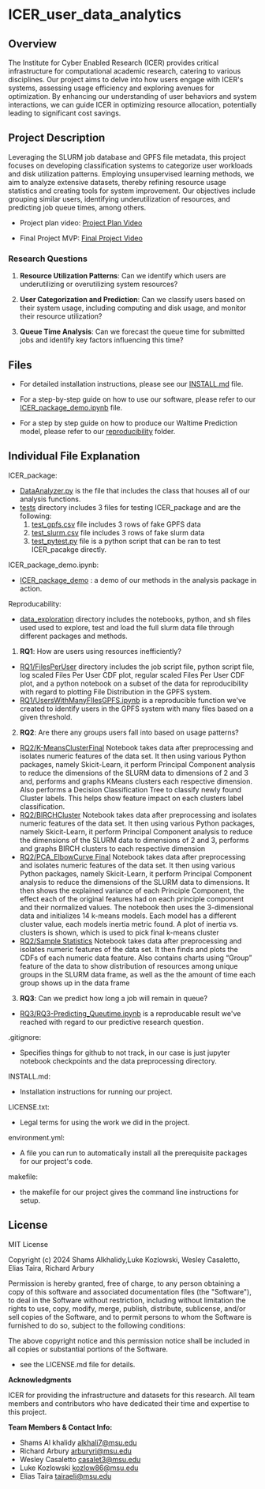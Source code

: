 # ICER_user_data_analytics

## Overview


The Institute for Cyber Enabled Research (ICER) provides critical infrastructure for computational academic research, catering to various disciplines. Our project aims to delve into how users engage with ICER's systems, assessing usage efficiency and exploring avenues for optimization. By enhancing our understanding of user behaviors and system interactions, we can guide ICER in optimizing resource allocation, potentially leading to significant cost savings.

## Project Description

Leveraging the SLURM job database and GPFS file metadata, this project focuses on developing classification systems to categorize user workloads and disk utilization patterns. Employing unsupervised learning methods, we aim to analyze extensive datasets, thereby refining resource usage statistics and creating tools for system improvement. Our objectives include grouping similar users, identifying underutilization of resources, and predicting job queue times, among others.

- Project plan video: [Project Plan Video](https://michiganstate.sharepoint.com/:v:/s/Section_SS24-CMSE-495-001-224214134-EL-32-A26-ICER/Efp8_UgZhPlOmn8TDa3YKNEB73NHpUl5yw95KQl-N27r3A?nav=eyJyZWZlcnJhbEluZm8iOnsicmVmZXJyYWxBcHAiOiJTdHJlYW1XZWJBcHAiLCJyZWZlcnJhbFZpZXciOiJTaGFyZURpYWxvZy1MaW5rIiwicmVmZXJyYWxBcHBQbGF0Zm9ybSI6IldlYiIsInJlZmVycmFsTW9kZSI6InZpZXcifX0%3D&e=MrIMiT)

- Final Project MVP: [Final Project Video](https://michiganstate.sharepoint.com/:v:/r/sites/Section_SS24-CMSE-495-001-224214134-EL-32-A26-ICER/Shared%20Documents/ICER/project_deliverables/Video_Final_Project.mp4?csf=1&web=1&e=e3NKGu&nav=eyJyZWZlcnJhbEluZm8iOnsicmVmZXJyYWxBcHAiOiJTdHJlYW1XZWJBcHAiLCJyZWZlcnJhbFZpZXciOiJTaGFyZURpYWxvZy1MaW5rIiwicmVmZXJyYWxBcHBQbGF0Zm9ybSI6IldlYiIsInJlZmVycmFsTW9kZSI6InZpZXcifX0%3D)

### Research Questions
1. **Resource Utilization Patterns**: Can we identify which users are underutilizing or overutilizing system resources? 

2. **User Categorization and Prediction**: Can we classify users based on their system usage, including computing and disk usage, and monitor their resource utilization? 

3. **Queue Time Analysis**: Can we forecast the queue time for submitted jobs and identify key factors influencing this time? 

## Files

- For detailed installation instructions, please see our [INSTALL.md](INSTALL.md) file.

- For a step-by-step guide on how to use our software, please refer to our [ICER_package_demo.ipynb](ICER_package_demo.ipynb) file.
  
- For a step by step guide on how to produce our Waltime Prediction model, please refer to our [reproducibility](reproducibility) folder.


## Individual File Explanation

ICER_package:
  - [DataAnalyzer.py](ICER_package/DataAnalyzer.py) is the file that includes the class that houses all of our analysis functions.
  - [tests](ICER_package/tests) directory includes 3 files for testing ICER_package and are the following:
    1. [test_gpfs.csv](ICER_package/tests/test_gpfs.csv) file includes 3 rows of fake GPFS data
    2. [test_slurm.csv](ICER_package/tests/test_slurm.csv) file includes 3 rows of fake slurm data
    3. [test_pytest.py](ICER_package/tests/test_pytest.py) file is a python script that can be ran to test ICER_pacakge directly.
    
ICER_package_demo.ipynb:

  - [ICER_package_demo](ICER_package_demo.ipynb) : a demo of our methods in the analysis package in action.

Reproducability:
  - [data_exploration](ICER_User_Dat/data_exploration) directory includes the notebooks, python, and sh files used used to explore, test and load the full slurm data file through different packages and methods.
  1. **RQ1**: How are users using resources inefficiently? 
  - [RQ1/FilesPerUser](reproducibility/RQ1/FilesPerUser) directory includes the job script file, python script file, log scaled Files Per User CDF plot, regular scaled Files Per User CDF plot, and a python notebook on a subset of the data for reproducibility with regard to plotting File Distribution in the GPFS system.
  - [RQ1/UsersWithManyFIlesGPFS.ipynb](reproducibility/RQ1/UsersWithManyFIlesGPFS.ipynb) is a reproducible function we've created to identify users in the GPFS system with many files based on a given threshold.
  2. **RQ2**: Are there any groups users fall into based on usage patterns? 
  - [RQ2/K-MeansClusterFinal](reproducibility/RQ2/K-MeansClusterFinal.ipynb)
Notebook takes data after preprocessing and isolates numeric features of the data set. It then using various Python packages, namely Skicit-Learn, it perform Principal Component analysis to reduce the dimensions of the SLURM data to dimensions of 2 and 3 and, performs and graphs KMeans clusters each respective dimension. Also performs a Decision Classification Tree to classify newly found Cluster labels. This helps show feature impact on each clusters label classification.
  - [RQ2/BIRCHCluster](reproducibility/RQ2/BIRCHCluster.ipynb)
Notebook takes data after preprocessing and isolates numeric features of the data set. It then using various Python packages, namely Skicit-Learn, it perform Principal Component analysis to reduce the dimensions of the SLURM data to dimensions of 2 and 3, performs and graphs BIRCH clusters to each respective dimension 
  - [RQ2/PCA_ElbowCurve Final](reproducibility/RQ2/PCA_ElbowCurve_Final.ipynb) 
Notebook takes data after preprocessing and isolates numeric features of the data set. It then using various Python packages, namely Skicit-Learn, it perform Principal Component analysis to reduce the dimensions of the SLURM data to dimensions. It then shows the explained variance of each Principle Component, the effect each of the original features had on each principle component and their normalized values. The notebook then uses the 3-dimensional data and initializes 14 k-means models. Each model has a different cluster value, each models inertia metric found. A plot of inertia vs. clusters is shown, which is used to pick final k-means cluster
  - [RQ2/Sample Statistics](reproducibility/RQ2/Sample_Statitics_Final.ipynb) 
Notebook takes data after preprocessing and isolates numeric features of the data set. It then finds and plots the CDFs of each numeric data feature. Also contains charts using “Group” feature of the data to show distribution of resources among unique groups in the SLURM data frame, as well as the the amount of time each group shows up in the data frame
  3. **RQ3**: Can we predict how long a job will remain in queue? 
  - [RQ3/RQ3-Predicting_Queutime.ipynb]([reproducibility/RQ3/RQ3-Predicting_Queutime.ipynb]) is a reproducable result we've reached with regard to our predictive research question.


.gitignore:
  - Specifies things for github to not track, in our case is just jupyter notebook checkpoints and the data preprocessing directory.

INSTALL.md:

  - Installation instructions for running our project.

LICENSE.txt:

  - Legal terms for using the work we did in the project.

environment.yml:

  - A file you can run to automatically install all the prerequisite packages for our project's code.

makefile:

  - the makefile for our project gives the command line instructions for setup.

## License

MIT License

Copyright (c) 2024 Shams Alkhalidy,Luke Kozlowski, Wesley Casaletto, Elias Taira, Richard Arbury

Permission is hereby granted, free of charge, to any person obtaining a copy
of this software and associated documentation files (the "Software"), to deal
in the Software without restriction, including without limitation the rights
to use, copy, modify, merge, publish, distribute, sublicense, and/or sell
copies of the Software, and to permit persons to whom the Software is
furnished to do so, subject to the following conditions:

The above copyright notice and this permission notice shall be included in all
copies or substantial portions of the Software.

 - see the LICENSE.md file for details.

**Acknowledgments**

ICER for providing the infrastructure and datasets for this research.
All team members and contributors who have dedicated their time and expertise to this project.

**Team Members & Contact Info:**
- Shams Al khalidy        alkhali7@msu.edu
- Richard Arbury          arburyri@msu.edu
- Wesley Casaletto        casalet3@msu.edu
- Luke Kozlowski          kozlow86@msu.edu
- Elias Taira             tairaeli@msu.edu
